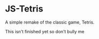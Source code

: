 # JS-Tetris
A simple remake of the classic game, Tetris.

This isn't finished yet so don't bully me
